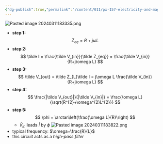 ```yaml
---
{"dg-publish":true,"permalink":"/content/011/px-157-electricity-and-magnetism/px-157-e-ac-circuits/px-157-e4b-lrc-circuits-2/","noteIcon":"1","created":"2025-08-27T13:14:00.173+01:00","updated":"2024-11-26T20:11:21.000+00:00"}
---
```


![Pasted image 20240311183335.png](/img/user/pics/Pasted%20image%2020240311183335.png)
- **step 1:**
$$
\tilde Z_{eq}= R + j\omega L
$$
- **step 2:**
$$
\tilde I = \frac{\tilde V_{in}}{\tilde Z_{eq}} = \frac{\tilde V_{in}}{R+j\omega L}
$$
- **step 3:**
$$
\tilde V_{out} = \tilde Z_{L}\tilde I = j\omega L \frac{\tilde V_{in}}{R+j\omega L}
$$
- **step 4:**
$$
\frac{|\tilde V_{out}|}{|\tilde V_{in}|} = \frac{\omega L}{\sqrt{R^{2}+\omega^{2}L^{2}}}
$$
- **step 5:**
$$
\phi = \arctan\left(\frac{\omega L}{R}\right)
$$
	- ${} \tilde V_{in} {}$ leads $\tilde I$ by $\phi$
![Pasted image 20240311183822.png](/img/user/pics/Pasted%20image%2020240311183822.png)
- typical frequency: $\omega=\frac{R}{L}$
- this circuit acts as a *high-pass filter*
